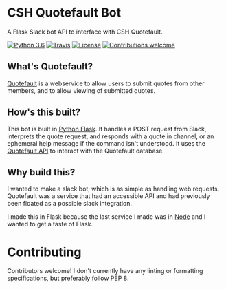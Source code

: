 # CSH Quotefault Bot
A Flask Slack bot API to interface with CSH Quotefault.

[![Python 3.6](https://img.shields.io/badge/python-3.6-blue.svg)](https://www.python.org/downloads/release/python-360/)
[![Travis](https://travis-ci.org/mxmeinhold/csh-quotefault-bot.svg?branch=master)](https://travis-ci.org/mxmeinhold/csh-quotefault-bot)
[![License](https://img.shields.io/github/license/mashape/apistatus.svg)](https://github.com/mxmeinhold/csh-quotefault-bot/blob/master/LICENSE)
[![Contributions welcome](https://img.shields.io/badge/contributions-welcome-brightgreen.svg)](https://github.com/mxmeinhold/csh-quotefault-bot/issues)


## What's Quotefault?
[Quotefault](https://github.com/dantayy/quotefault) is a webservice to allow users to submit quotes from other members, and to allow viewing of submitted quotes.

## How's this built?
This bot is built in [Python Flask](http://flask.pocoo.org).
It handles a POST request from Slack, interprets the quote request, and responds with a quote in channel, or an ephemeral help message if the command isn't understood.
It uses the [Quotefault API](https://github.com/ComputerScienceHouse/QuotefaultAPI) to interact with the Quotefault database.

## Why build this?
I wanted to make a slack bot, which is as simple as handling web requests.
Quotefault was a service that had an accessible API and had previously been floated as a possible slack integration.

I made this in Flask because the last service I made was in [Node](https://nodejs.org/en/) and I wanted to get a taste of Flask.

# Contributing

Contributors welcome! I don't currently have any linting or formatting specifications, but preferably follow PEP 8.
